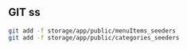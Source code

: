 #




## GIT ss

```bash
git add -f storage/app/public/menuItems_seeders
git add -f storage/app/public/categories_seeders
```